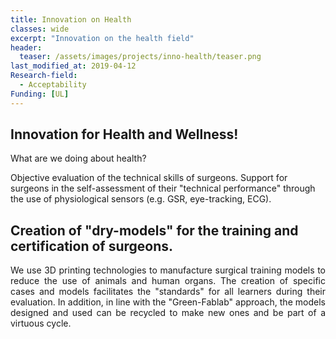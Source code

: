 ```yaml
---
title: Innovation on Health
classes: wide
excerpt: "Innovation on the health field"
header:
  teaser: /assets/images/projects/inno-health/teaser.png
last_modified_at: 2019-04-12
Research-field:
  - Acceptability
Funding: [UL]
---
```


## Innovation for Health and Wellness!

<p style="text-align:justify;">What are we doing about health?

Objective evaluation of the technical skills of surgeons.
Support for surgeons in the self-assessment of their "technical performance" through the use of physiological sensors (e.g. GSR, eye-tracking, ECG).</p>

## Creation of "dry-models" for the training and certification of surgeons.
<p style="text-align:justify;">We use 3D printing technologies to manufacture surgical training models to reduce the use of animals and human organs. The creation of specific cases and models facilitates the "standards" for all learners during their evaluation. In addition, in line with the "Green-Fablab" approach, the models designed and used can be recycled to make new ones and be part of a virtuous cycle.</p>
